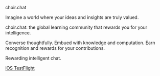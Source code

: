 choir.chat

Imagine a world where your ideas and insights are truly valued.

choir.chat: the global learning community that rewards you for your intelligence.

Converse thoughtfully. Embued with knowledge and computation. Earn recognition and rewards for your contributions.

Rewarding intelligent chat.


[iOS TestFlight](mailto:yusef@choir.chat?subject=Choir%20TestFlight%20Invite%20Request)

